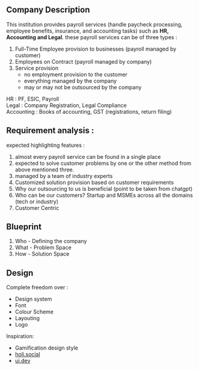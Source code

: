 ## Company Description 

This institution provides payroll services (handle paycheck processing, employee benefits, insurance, and accounting tasks) such as **HR, Accounting and Legal**. these payroll services can be of three types :

1. Full-Time Employee provision to businesses (payroll managed by customer) 
2. Employees on Contract (payroll managed by company)
3. Service provision  
    - no employment provision to the customer
    - everything managed by the company
    - may or may not be outsourced by the company

HR : PF, ESIC, Payroll  
Legal : Company Registration, Legal Compliance  
Accounting : Books of accounting, GST (registrations, return filing)    

## Requirement analysis : 

expected highlighting features  : 

1. almost every payroll service can be found in a single place
2. expected to solve customer problems by one or the other method from above mentioned three.
3. managed by a team of industry experts 
4. Customized solution provision based on customer requirements 
5. Why our outsourcing to us is beneficial (point to be taken from chatgpt)
6. Who can be our customers?  Startup and MSMEs across all the domains (tech or industry)
7. Customer Centric

## Blueprint

1. Who - Defining the company
2. What - Problem Space
3. How - Solution Space

## Design 

Complete freedom over :   
 - Design system  
 - Font   
 - Colour Scheme  
 - Layouting  
 - Logo  

Inspiration:  
- Gamification design style
- [holi.social](https://holi.social/)
- [ui.dev](https://ui.dev)
